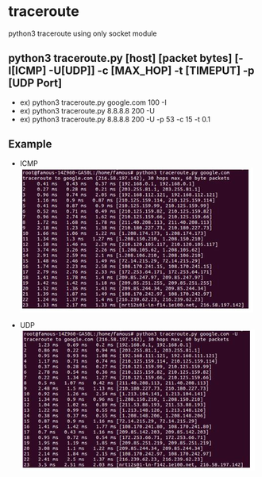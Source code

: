 # traceroute
python3 traceroute using only socket module

## python3 traceroute.py [host] [packet bytes] [-I[ICMP] -U[UDP]] -c [MAX_HOP] -t [TIMEPUT] -p [UDP Port]
  - ex) python3 traceroute.py google.com 100 -I
  - ex) python3 traceroute.py 8.8.8.8 200 -U
  - ex) python3 traceroute.py 8.8.8.8 200 -U -p 53 -c 15 -t 0.1


## Example
 - ICMP
 ![ICMP](/img/ICMP.jpg)

 - UDP
 ![UDP](/img/UDP.jpg)
